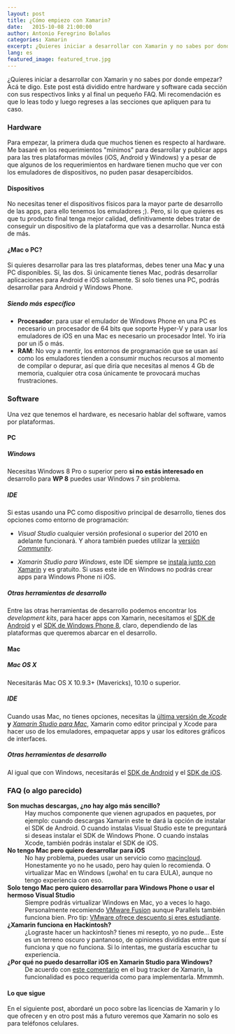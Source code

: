 ```yaml
---
layout: post
title: ¿Cómo empiezo con Xamarin?
date:   2015-10-08 21:00:00
author: Antonio Feregrino Bolaños
categories: Xamarin
excerpt: ¿Quieres iniciar a desarrollar con Xamarin y no sabes por donde empezar? Acá te digo.
lang: es
featured_image: featured_true.jpg
---  
```

¿Quieres iniciar a desarrollar con Xamarin y no sabes por donde empezar? Acá te digo. Este post está dividido entre hardware y software cada sección con sus respectivos links y al final un pequeño FAQ. Mi recomendación es que lo leas todo y luego regreses a las secciones que apliquen para tu caso.

### Hardware  
Para empezar, la primera duda que muchos tienen es respecto al hardware. Me basaré en los requerimientos "mínimos" para desarrollar y publicar apps para las tres plataformas móviles (iOS, Android y Windows) y a pesar de que algunos de los requerimientos en hardware tienen mucho que ver con los emuladores de dispositivos, no puden pasar desapercibidos.  

#### Dispositivos
No necesitas tener el dispositivos físicos para la mayor parte de desarrollo de las apps, para ello tenemos los emuladores ;). Pero, si lo que quieres es que tu producto final tenga mejor calidad, definitivamente debes tratar de conseguir un dispositivo de la plataforma que vas a desarrollar. Nunca está de más.  

#### ¿Mac o PC?
Si quieres desarrollar para las tres plataformas, debes tener una Mac **y** una PC disponibles. Sí, las dos. Si únicamente tienes Mac, podrás desarrollar aplicaciones para Android e iOS solamente. Si solo tienes una PC, podrás desarrollar para Android y Windows Phone.  

##### Siendo más específico
 - **Procesador**: para usar el emulador de Windows Phone en una PC es necesario un procesador de 64 bits que soporte Hyper-V y para usar los emuladores de iOS en una Mac es necesario un procesador Intel. Yo iría por un i5 o más. 
 - **RAM**: No voy a mentir, los entornos de programación que se usan así como los emuladores tienden a consumir muchos recursos al momento de compilar o depurar, así que diría que necesitas al menos 4 Gb de memoria, cualquier otra cosa únicamente te provocará muchas frustraciones.  


### Software
Una vez que tenemos el hardware, es necesario hablar del software, vamos por plataformas.  

#### PC  

##### Windows
Necesitas Windows 8 Pro o superior pero **si no estás interesado en** desarrollo para **WP 8** puedes usar Windows 7 sin problema.  

##### IDE
Si estas usando una PC como dispositivo principal de desarrollo, tienes dos opciones como entorno de programación:  

- *Visual Studio* cualquier versión profesional o superior del 2010 en adelante funcionará. Y ahora también puedes utilizar la <a href="https://www.visualstudio.com/en-us/products/visual-studio-community-vs.aspx" target="_blank">versión <i>Community</i></a>.  

- *Xamarin Studio para Windows*, este IDE siempre se <a href="https://xamarin.com/download" target="_blank"> instala junto con Xamarin</a> y es gratuito. Si usas este ide en Windows no podrás crear apps para Windows Phone ni iOS.

##### Otras herramientas de desarrollo
Entre las otras herramientas de desarrollo podemos encontrar los  *development kits*, para hacer apps con Xamarin, necesitamos el <a href="https://developer.android.com/sdk/index.html#Other" target="_blank">SDK de Android</a> y el <a href="https://www.microsoft.com/es-mx/download/details.aspx?id=35471" target="_blank">SDK de Windows Phone 8</a>, claro, dependiendo de las plataformas que queremos abarcar en el desarrollo.  
  
#### Mac  

##### Mac OS X  
Necesitarás Mac OS X 10.9.3+ (Mavericks), 10.10 o superior. 

##### IDE
Cuando usas Mac, no tienes opciones, necesitas la <a href="https://developer.apple.com/xcode/download/" target="_blank">última versión de <i>Xcode</i></a> **y** <a href="https://xamarin.com/download" target="_blank"><i>Xamarin Studio para Mac</i></a>, Xamarin como editor principal y Xcode para hacer uso de los emuladores, empaquetar apps y usar los editores gráficos de interfaces.  

##### Otras herramientas de desarrollo  
Al igual que con Windows, necesitarás el  <a href="https://developer.android.com/sdk/index.html#Other" target="_blank">SDK de Android</a> y el <a href="https://developer.apple.com/ios/download/" target="_blank">SDK de iOS</a>.
  
### FAQ (o algo parecido)
<dl>

<dt><b>Son muchas descargas, ¿no hay algo más sencillo?</b><dt>
<dd>Hay muchos componente que vienen agrupados en paquetes, por ejemplo: cuando descargas Xamarin este te dará la opción de instalar el SDK de Android. O cuando instalas Visual Studio este te preguntará si deseas instalar el SDK de Windows Phone. O cuando instalas Xcode, también podrás instalar el SDK de iOS.</dd>

<dt><b>No tengo Mac pero quiero desarrollar para iOS</b><dt>
<dd>No hay problema, puedes usar un servicio como <a target="_blank" href="http://www.macincloud.com">macincloud</a>. Honestamente yo no he usado, pero hay quien lo recomienda. O virtualizar Mac en Windows (¡woha! en tu cara EULA), aunque no tengo experiencia con eso.</dd>

<dt><b>Solo tengo Mac pero quiero desarrollar para Windows Phone o usar el hermoso Visual Studio</b><dt>
<dd>Siempre podrás virtualizar Windows en Mac, yo a veces lo hago. Personalmente recomiendo <a href="http://store.vmware.com/store/vmware/en_US/DisplayProductDetailsPage/ThemeID.2485600/productID.323689100" target="_blank">VMware Fusion</a> aunque Parallels también funciona bien. Pro tip: <a href="http://store.vmware.com/store/vmware/html/pbPage.AcademicLandingPage" target="_blank">VMware ofrece descuento si eres estudiante</a>.</dd>

<dt><b>¿Xamarin funciona en Hackintosh?</b><dt>
<dd>¿Lograste hacer un hackintosh? tienes mi resepto, yo no pude... Este es un terreno oscuro y pantanoso, de opiniones divididas entre que sí funciona y que no funciona. Si lo intentas, me gustaría escuchar tu experiencia.</dd>

<dt><b>¿Por qué no puedo desarrollar iOS en Xamarin Studio para Windows?</b><dt>
<dd>De acuerdo con <a href="https://bugzilla.xamarin.com/show_bug.cgi?id=29405#c3" target="_blank">este comentario</a> en el bug tracker de Xamarin, la funcionalidad es poco requerida como para implementarla. Mmmmh.</dd>

</dl>    
  
<h4>Lo que sigue</h4>    
En el siguiente post, abordaré un poco sobre las licencias de Xamarin y lo que ofrecen y en otro post más a futuro veremos que Xamarin no solo es para teléfonos celulares.